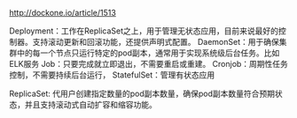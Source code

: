http://dockone.io/article/1513

Deployment：工作在ReplicaSet之上，用于管理无状态应用，目前来说最好的控制器。支持滚动更新和回滚功能，还提供声明式配置。
DaemonSet：用于确保集群中的每一个节点只运行特定的pod副本，通常用于实现系统级后台任务。比如ELK服务
Job：只要完成就立即退出，不需要重启或重建。
Cronjob：周期性任务控制，不需要持续后台运行，
StatefulSet：管理有状态应用

ReplicaSet: 代用户创建指定数量的pod副本数量，确保pod副本数量符合预期状态，并且支持滚动式自动扩容和缩容功能。
